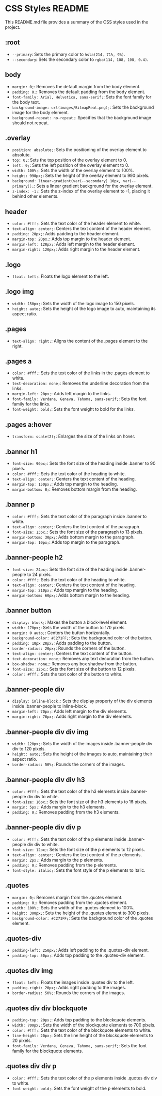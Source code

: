# CSS Styles README

This README.md file provides a summary of the CSS styles used in the project.

## :root

- `--primary`: Sets the primary color to `hsla(214, 71%, 9%)`.
- `--secondary`: Sets the secondary color to `rgba(114, 108, 108, 0.4)`.

## body

- `margin: 0;`: Removes the default margin from the body element.
- `padding: 0;`: Removes the default padding from the body element.
- `font-family: Arial, Helvetica, sans-serif;`: Sets the font family for the body text.
- `background-image: url(images/BitmapReal.png);`: Sets the background image for the body element.
- `background-repeat: no-repeat;`: Specifies that the background image should not repeat.

## .overlay

- `position: absolute;`: Sets the positioning of the overlay element to absolute.
- `top: 0;`: Sets the top position of the overlay element to 0.
- `left: 0;`: Sets the left position of the overlay element to 0.
- `width: 100%;`: Sets the width of the overlay element to 100%.
- `height: 990px;`: Sets the height of the overlay element to 990 pixels.
- `background: linear-gradient(var(--secondary) 10px, var(--primary));`: Sets a linear gradient background for the overlay element.
- `z-index: -1;`: Sets the z-index of the overlay element to -1, placing it behind other elements.

## header

- `color: #fff;`: Sets the text color of the header element to white.
- `text-align: center;`: Centers the text content of the header element.
- `padding: 20px;`: Adds padding to the header element.
- `margin-top: 20px;`: Adds top margin to the header element.
- `margin-left: 120px;`: Adds left margin to the header element.
- `margin-right: 120px;`: Adds right margin to the header element.

## .logo

- `float: left;`: Floats the logo element to the left.

## .logo img

- `width: 150px;`: Sets the width of the logo image to 150 pixels.
- `height: auto;`: Sets the height of the logo image to auto, maintaining its aspect ratio.

## .pages

- `text-align: right;`: Aligns the content of the .pages element to the right.

## .pages a

- `color: #fff;`: Sets the text color of the links in the .pages element to white.
- `text-decoration: none;`: Removes the underline decoration from the links.
- `margin-left: 20px;`: Adds left margin to the links.
- `font-family: Verdana, Geneva, Tahoma, sans-serif;`: Sets the font family for the links.
- `font-weight: bold;`: Sets the font weight to bold for the links.

## .pages a:hover

- `transform: scale(2);`: Enlarges the size of the links on hover.

## .banner h1

- `font-size: 90px;`: Sets the font size of the heading inside .banner to 90 pixels.
- `color: #fff;`: Sets the text color of the heading to white.
- `text-align: center;`: Centers the text content of the heading.
- `margin-top: 150px;`: Adds top margin to the heading.
- `margin-bottom: 0;`: Removes bottom margin from the heading.

## .banner p

- `color: #fff;`: Sets the text color of the paragraph inside .banner to white.
- `text-align: center;`: Centers the text content of the paragraph.
- `font-size: 13px;`: Sets the font size of the paragraph to 13 pixels.
- `margin-bottom: 30px;`: Adds bottom margin to the paragraph.
- `margin-top: 10px;`: Adds top margin to the paragraph.

## .banner-people h2

- `font-size: 24px;`: Sets the font size of the heading inside .banner-people to 24 pixels.
- `color: #fff;`: Sets the text color of the heading to white.
- `text-align: center;`: Centers the text content of the heading.
- `margin-top: 210px;`: Adds top margin to the heading.
- `margin-bottom: 60px;`: Adds bottom margin to the heading.

## .banner button

- `display: block;`: Makes the button a block-level element.
- `width: 170px;`: Sets the width of the button to 170 pixels.
- `margin: 0 auto;`: Centers the button horizontally.
- `background-color: #C271FF;`: Sets the background color of the button.
- `padding: 10px 20px;`: Adds padding to the button.
- `border-radius: 20px;`: Rounds the corners of the button.
- `text-align: center;`: Centers the text content of the button.
- `text-decoration: none;`: Removes any text decoration from the button.
- `box-shadow: none;`: Removes any box shadow from the button.
- `font-size: 12px;`: Sets the font size of the button to 12 pixels.
- `color: #fff;`: Sets the text color of the button to white.

## .banner-people div

- `display: inline-block;`: Sets the display property of the div elements inside .banner-people to inline-block.
- `margin-left: 70px;`: Adds left margin to the div elements.
- `margin-right: 70px;`: Adds right margin to the div elements.

## .banner-people div div img

- `width: 120px;`: Sets the width of the images inside .banner-people div div to 120 pixels.
- `height: auto;`: Sets the height of the images to auto, maintaining their aspect ratio.
- `border-radius: 50%;`: Rounds the corners of the images.

## .banner-people div div h3

- `color: #fff;`: Sets the text color of the h3 elements inside .banner-people div div to white.
- `font-size: 16px;`: Sets the font size of the h3 elements to 16 pixels.
- `margin: 5px;`: Adds margin to the h3 elements.
- `padding: 0;`: Removes padding from the h3 elements.

## .banner-people div div p

- `color: #fff;`: Sets the text color of the p elements inside .banner-people div div to white.
- `font-size: 12px;`: Sets the font size of the p elements to 12 pixels.
- `text-align: center;`: Centers the text content of the p elements.
- `margin: 2px;`: Adds margin to the p elements.
- `padding: 0;`: Removes padding from the p elements.
- `font-style: italic;`: Sets the font style of the p elements to italic.

## .quotes

- `margin: 0;`: Removes margin from the .quotes element.
- `padding: 0;`: Removes padding from the .quotes element.
- `width: 100%;`: Sets the width of the .quotes element to 100%.
- `height: 300px;`: Sets the height of the .quotes element to 300 pixels.
- `background-color: #C271FF;`: Sets the background color of the .quotes element.

## .quotes-div

- `padding-left: 250px;`: Adds left padding to the .quotes-div element.
- `padding-top: 50px;`: Adds top padding to the .quotes-div element.

## .quotes div img

- `float: left;`: Floats the images inside .quotes div to the left.
- `padding-right: 20px;`: Adds right padding to the images.
- `border-radius: 50%;`: Rounds the corners of the images.

## .quotes div div blockquote

- `padding-top: 20px;`: Adds top padding to the blockquote elements.
- `width: 700px;`: Sets the width of the blockquote elements to 700 pixels.
- `color: #fff;`: Sets the text color of the blockquote elements to white.
- `line-height: 20px;`: Sets the line height of the blockquote elements to 20 pixels.
- `font-family: Verdana, Geneva, Tahoma, sans-serif;`: Sets the font family for the blockquote elements.

## .quotes div div p

- `color: #fff;`: Sets the text color of the p elements inside .quotes div div to white.
- `font-weight: bold;`: Sets the font weight of the p elements to bold.

